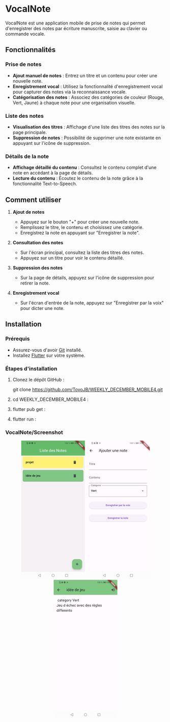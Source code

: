 # VocalNote

VocalNote est une application mobile de prise de notes qui permet d'enregistrer des notes par écriture manuscrite, saisie au clavier ou commande vocale.

## Fonctionnalités

### Prise de notes
- **Ajout manuel de notes** : Entrez un titre et un contenu pour créer une nouvelle note.
- **Enregistrement vocal** : Utilisez la fonctionnalité d'enregistrement vocal pour capturer des notes via la reconnaissance vocale.
- **Catégorisation des notes** : Associez des catégories de couleur (Rouge, Vert, Jaune) à chaque note pour une organisation visuelle.

### Liste des notes
- **Visualisation des titres** : Affichage d'une liste des titres des notes sur la page principale.
- **Suppression de notes** : Possibilité de supprimer une note existante en appuyant sur l'icône de suppression.

### Détails de la note
- **Affichage détaillé du contenu** : Consultez le contenu complet d'une note en accédant à la page de détails.
- **Lecture du contenu** : Écoutez le contenu de la note grâce à la fonctionnalité Text-to-Speech.

## Comment utiliser
1. **Ajout de notes**
   - Appuyez sur le bouton "+" pour créer une nouvelle note.
   - Remplissez le titre, le contenu et choisissez une catégorie.
   - Enregistrez la note en appuyant sur "Enregistrer la note".

2. **Consultation des notes**
   - Sur l'écran principal, consultez la liste des titres des notes.
   - Appuyez sur un titre pour voir le contenu détaillé.

3. **Suppression des notes**
   - Sur la page de détails, appuyez sur l'icône de suppression pour retirer la note.

4. **Enregistrement vocal**
   - Sur l'écran d'entrée de la note, appuyez sur "Enregistrer par la voix" pour dicter une note.

## Installation

### Prérequis

- Assurez-vous d'avoir [Git](https://git-scm.com/) installé.
- Installez [Flutter](https://flutter.dev/docs/get-started/install) sur votre système.

### Étapes d'installation

1. Clonez le dépôt GitHub :

   git clone https://github.com/TovoJB/WEEKLY_DECEMBER_MOBILE4.git
2. cd WEEKLY_DECEMBER_MOBILE4 :
3. flutter pub get :
3. flutter run :

### VocalNote/Screenshot

<div align="center">
  <img src="/Screenshot1.jpg" width="200" />
  <img src="/Screenshot2.jpg" width="200" />
  <img src="/Screenshot3.jpg" width="200" />

</div>